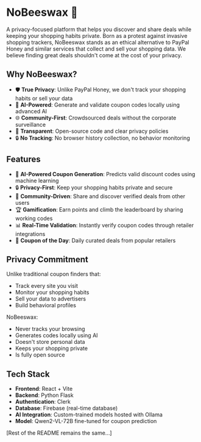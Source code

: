 # NoBeeswax 🐝

A privacy-focused platform that helps you discover and share deals while keeping your shopping habits private. Born as a protest against invasive shopping trackers, NoBeeswax stands as an ethical alternative to PayPal Honey and similar services that collect and sell your shopping data. We believe finding great deals shouldn't come at the cost of your privacy.

## Why NoBeeswax?

- 🛡️ **True Privacy**: Unlike PayPal Honey, we don't track your shopping habits or sell your data
- 🤖 **AI-Powered**: Generate and validate coupon codes locally using advanced AI
- 🌐 **Community-First**: Crowdsourced deals without the corporate surveillance
- 🎯 **Transparent**: Open-source code and clear privacy policies
- 🔒 **No Tracking**: No browser history collection, no behavior monitoring

## Features

- 🤖 **AI-Powered Coupon Generation**: Predicts valid discount codes using machine learning
- 🔒 **Privacy-First**: Keep your shopping habits private and secure
- 👥 **Community-Driven**: Share and discover verified deals from other users
- 🏆 **Gamification**: Earn points and climb the leaderboard by sharing working codes
- 📊 **Real-Time Validation**: Instantly verify coupon codes through retailer integrations
- 📅 **Coupon of the Day**: Daily curated deals from popular retailers

## Privacy Commitment

Unlike traditional coupon finders that:
- Track every site you visit
- Monitor your shopping habits
- Sell your data to advertisers
- Build behavioral profiles

NoBeeswax:
- Never tracks your browsing
- Generates codes locally using AI
- Doesn't store personal data
- Keeps your shopping private
- Is fully open source

## Tech Stack

- **Frontend**: React + Vite
- **Backend**: Python Flask
- **Authentication**: Clerk
- **Database**: Firebase (real-time database)
- **AI Integration**: Custom-trained models hosted with Ollama
- **Model**: Qwen2-VL-72B fine-tuned for coupon prediction

[Rest of the README remains the same...]
